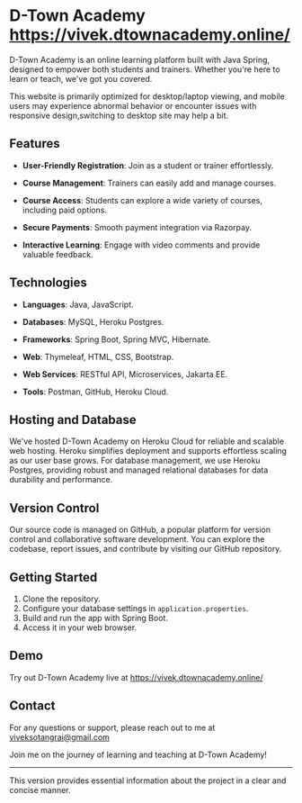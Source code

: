 # D-Town Academy https://vivek.dtownacademy.online/

D-Town Academy is an online learning platform built with Java Spring, designed to empower both students and trainers. Whether you're here to learn or teach, we've got you covered.

This website is primarily optimized for desktop/laptop viewing, and mobile users may experience abnormal behavior or encounter issues with responsive design,switching to desktop site may help a bit.

## Features

- **User-Friendly Registration**: Join as a student or trainer effortlessly.

- **Course Management**: Trainers can easily add and manage courses.

- **Course Access**: Students can explore a wide variety of courses, including paid options.

- **Secure Payments**: Smooth payment integration via Razorpay.

- **Interactive Learning**: Engage with video comments and provide valuable feedback.

## Technologies

- **Languages**: Java, JavaScript.

- **Databases**: MySQL, Heroku Postgres.

- **Frameworks**: Spring Boot, Spring MVC, Hibernate.

- **Web**: Thymeleaf, HTML, CSS, Bootstrap.

- **Web Services**: RESTful API, Microservices, Jakarta EE.

- **Tools**: Postman, GitHub, Heroku Cloud.

## Hosting and Database
We've hosted D-Town Academy on Heroku Cloud for reliable and scalable web hosting. Heroku simplifies deployment and supports effortless scaling as our user base grows. For database management, we use Heroku Postgres, providing robust and managed relational databases for data durability and performance.

## Version Control
Our source code is managed on GitHub, a popular platform for version control and collaborative software development. You can explore the codebase, report issues, and contribute by visiting our GitHub repository.

## Getting Started

1. Clone the repository.
2. Configure your database settings in `application.properties`.
3. Build and run the app with Spring Boot.
4. Access it in your web browser.

## Demo

Try out D-Town Academy live at https://vivek.dtownacademy.online/

## Contact

For any questions or support, please reach out to me at viveksotangrai@gmail.com

Join me on the journey of learning and teaching at D-Town Academy!

---

This version provides essential information about the project in a clear and concise manner.
